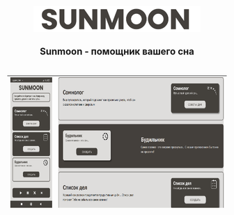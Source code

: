 <br/>
<p align="center">
  <a href="https://sunmoonapp.000webhostapp.com/">
    <img src="img/logo2.png" alt="Logo" height="60px">
  </a>

  <h2 align="center">
    Sunmoon - помощник вашего сна
    <br/>
    <br/>
  </h2>
</p>

| <img src="img/screen.jpg" height="300px"> | <img src="img/s4.png" height="300px"> |
| ---------------------------------------------- | -------------------------------------------- | 

